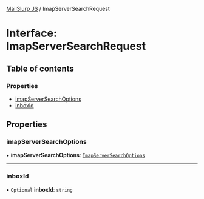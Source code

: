 [MailSlurp JS](../README.md) / ImapServerSearchRequest

# Interface: ImapServerSearchRequest

## Table of contents

### Properties

- [imapServerSearchOptions](ImapServerSearchRequest.md#imapserversearchoptions)
- [inboxId](ImapServerSearchRequest.md#inboxid)

## Properties

### imapServerSearchOptions

• **imapServerSearchOptions**: [`ImapServerSearchOptions`](ImapServerSearchOptions.md)

___

### inboxId

• `Optional` **inboxId**: `string`
